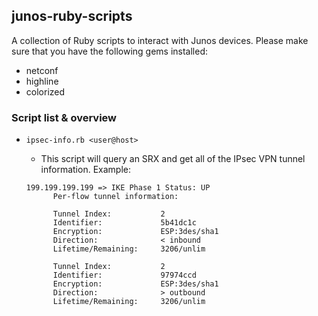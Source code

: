 ## junos-ruby-scripts

A collection of Ruby scripts to interact with Junos devices. Please make sure that you have the following
gems installed:

- netconf
- highline
- colorized

### Script list & overview

- `ipsec-info.rb <user@host>`
	- This script will query an SRX and get all of the IPsec VPN tunnel information. Example:

	<pre><code>199.199.199.199 => IKE Phase 1 Status: UP
        Per-flow tunnel information:

        Tunnel Index:           2
        Identifier:             5b41dc1c
        Encryption:             ESP:3des/sha1
        Direction:              &lt inbound
        Lifetime/Remaining:     3206/unlim

        Tunnel Index:           2
        Identifier:             97974ccd
        Encryption:             ESP:3des/sha1
        Direction:              &gt outbound
        Lifetime/Remaining:     3206/unlim</code></pre>